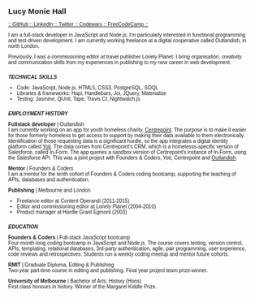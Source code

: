 <div style="font-size:10px; width: 470px; margin-left: 25px; font-family: 'Actor', sans-serif;">
<h2>Lucy Monie Hall</h2>
<p><a href="https://github.com/lucymonie">:: GitHub </a><a href="https://www.linkedin.com/in/lucy-monie">:: LinkedIn </a><a href="https://twitter.com/LucyMonie">:: Twitter </a><a href="https://www.codewars.com/users/lucymonie/">:: Codewars </a><a href="https://www.freecodecamp.com/lucymonie">:: FreeCodeCamp ::</a></p>

<p>I am a full-stack developer in JavaScript and Node.js. I'm particularly interested in functional programming and test-driven development. I am currently working freelance at a digital cooperative called Outlandish, in north London.</p>
<p>Previously, I was a commissioning editor at travel publisher Lonely Planet. I bring organisation, creativity and communication skills from my experiences in publishing to my new career in web development.</p>

<h5 style="margin:18px 0px 5px 0px;">TECHNICAL SKILLS</h5>
<ul>
 <li>Code: JavaScript, Node.js, HTML5, CSS3, PostgreSQL, SOQL</li>
 <li>Libraries & frameworks: Hapi, Handlebars, Joi, JQuery, Materialize</li>
 <li>Testing: Jasmine, QUnit, Tape, Travis CI, Nightwatch.js</li>
</ul>

<h5 style="margin:18px 0px 5px 0px;">EMPLOYMENT HISTORY</h5>
<p><span style="font-weight:bold;">Fullstack developer</span> | Outlandish<br>
I am currently working on an app for youth homeless charity, <a href="https://centrepoint.org.uk">Centrepoint</a>. The purpose is to make it easier for those formerly homeless to get access to support by making their data available to them electronically. Identification of those requesting data is a significant hurdle, so the app integrates a digital identity platform called <a href="https://www.yoti.com/developers/">Yoti</a>. The data comes from Centrepoint's CRM, which is a homelesss-specific version of Salesforce, called In-Form. The app queries a sandbox version of Centrepoint's instance of In-Form, using the Salesforce API. This was a joint project with Founders & Coders, Yoti, Centrepoint and <a href="https://outlandish.com/">Outlandish</a>.</p>

<p><span style="font-weight:bold;">Mentor</span> | Founders & Coders<br>
I am a mentor for the tenth cohort of Founders & Coders coding bootcamp, supporting the teaching of APIs, databases and authentication.</p>

<span style="font-weight:bold;">Publishing</span> | Melbourne and London<br>
<ul style="margin-top:0px;">
<li>Freelance editor at Content Operandi (2011-2015)</li>
<li>Editor and commissioning editor at Lonely Planet (2004-2010)</li>
<li>Product manager at Hardie Grant Egmont (2003)</li>
</ul>

<h5 style="margin:18px 0px 5px 0px;">EDUCATION</h5>
<p><span style="font-weight:bold;">Founders & Coders</span> | Full-stack JavaScript bootcamp<br>
Four-month-long coding bootcamp in JavaScript and Node.js. The course covers testing, version control, APIs, templating, relational databases, 3rd-party authentication, agile, pair programming, user experience, code reviews and retrospectives. Students run a weekly coding meetup and mentor future cohorts.</p>

<p><span style="font-weight:bold;">RMIT</span> | Graduate Diploma, Editing & Publishing<br>
Two-year part-time course in editing and publishing. Final year project team prize-winner.</p>

<p><span style="font-weight:bold;">University of Melbourne </span>| Bachelor of Arts, History (Hons)<br>
First class honours in history. Winner of the Margaret Kiddle Prize.</p>
</div>
